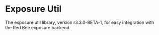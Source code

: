 # Exposure Util

The exposure util library, version r3.3.0-BETA-1, for easy integration with the Red Bee exposure backend.